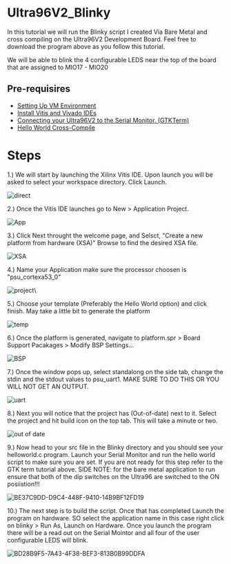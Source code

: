 # Ultra96V2_Blinky
In this tutorial we will run the Blinky script I created Via Bare Metal and cross compiling on the Ultra96V2 Development Board.
Feel free to download the program above as you follow this tutorial.

We will be able to blink the 4 configurable LEDS near the top of the board that are assigned to MIO17 - MIO20
## Pre-requisires
- [Setting Up VM Environment](https://github.com/abdoo8080/tutorials/blob/main/virtual_machine_setup/tutorial.md)
- [Install Vitis and Vivado IDEs](https://github.com/abdoo8080/tutorials/blob/main/install_vitis_and_vivado/install_vitis_and_vivado.md)
- [Connecting your Ultra96V2 to the Serial Monitor. (GTKTerm)](https://github.com/jramey2016/Installing_GTKTerm_and_Test)
- [Hello World Cross-Compile](https://github.com/jramey2016/HelloWorld_CrossCompile_Ultra96V2)

# Steps

1.) We will start by launching the Xilinx Vitis IDE. Upon launch you will be asked to select your workspace directory. Click Launch.

![direct](https://user-images.githubusercontent.com/72533453/129287452-0ce2adbe-43fa-4b6e-b103-291c38e977dd.PNG)

2.) Once the Vitis IDE launches go to New > Application Project.

![App](https://user-images.githubusercontent.com/72533453/129287540-d15beaa9-22a3-4460-bcdb-3e096414513f.PNG)

3.) Click Next throught the welcome page, and Selsct, "Create a new platform from hardware (XSA)" Browse to find the desired XSA file.

![XSA](https://user-images.githubusercontent.com/72533453/129287662-aae5e929-c284-4c27-b044-88aa83918c8d.PNG)

4.) Name your Application make sure the processor choosen is "psu_cortexa53_0" 

![project](https://user-images.githubusercontent.com/72533453/129287803-4cd78bf7-7878-4e88-b13a-be77e1b13366.PNG)\

5.) Choose your template (Preferably the Hello World option) and click finish. May take a little bit to generate the platform

![temp](https://user-images.githubusercontent.com/72533453/129287886-69d8a914-7d46-4d52-bacf-b0e1f245ff10.PNG)

6.) Once the platform is generated, navigate to platform.spr > Board Support Pacakages > Modify BSP Settings...

![BSP](https://user-images.githubusercontent.com/72533453/129288133-02c5968f-808c-4557-aaf5-c11a0855cea6.PNG)

7.) Once the window pops up, select standalong on the side tab, change the stdin and the stdout values to psu_uart1. MAKE SURE TO DO THIS OR YOU WILL NOT GET AN OUTPUT.

![uart](https://user-images.githubusercontent.com/72533453/129288280-ec696d28-7714-448e-bbd0-d84875e7aaa7.PNG)

8.) Next you will notice that the project has (Out-of-date) next to it. Select the project and hit build icon on the top tab. This will take a minute or two.

![out of date](https://user-images.githubusercontent.com/72533453/129288430-5128904e-143f-49c9-9192-2c173761a19d.PNG)

9.) Now head to your src file in the Blinky directory and you should see your helloworld.c program. Launch your Serial Monitor and run the hello world script to make sure you are set. If you are not ready for this step refer to the GTK term tutorial above. 
SIDE NOTE: for the bare metal application to run ensure that both of the dip switches on the Ultra96 are switched to the ON posiistion!!!

![BE37C9DD-D9C4-448F-9410-14B9BF12FD19](https://user-images.githubusercontent.com/72533453/129291561-f2675400-1a7d-4fee-b501-6b39ce70a6e7.jpeg)


10.) The next step is to build the script. Once that has completed Launch the program on hardware. SO select the application name in this case right click on blinky > Run As, Launch on Hardware. Once you launch the program there will be a read out on the Serial Mointor and all four of the user configurable LEDS will blink.

![BD28B9F5-7A43-4F38-BEF3-813B0B99DDFA](https://user-images.githubusercontent.com/72533453/129291563-9a6c537a-9ede-4253-b070-be1337c87e1c.jpeg)
